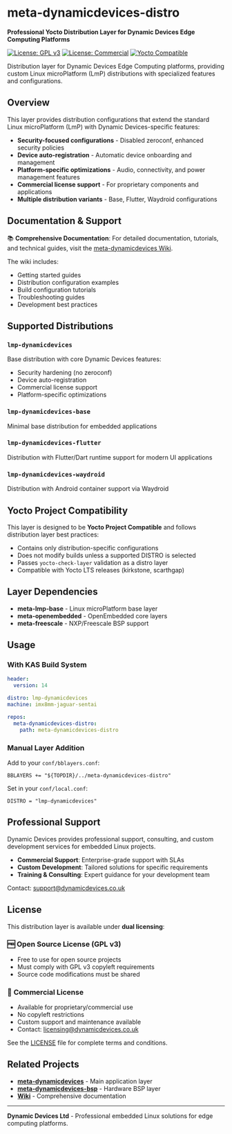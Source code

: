 # meta-dynamicdevices-distro

**Professional Yocto Distribution Layer for Dynamic Devices Edge Computing Platforms**

[![License: GPL v3](https://img.shields.io/badge/License-GPLv3-blue.svg)](https://www.gnu.org/licenses/gpl-3.0)
[![License: Commercial](https://img.shields.io/badge/License-Commercial-green.svg)](mailto:licensing@dynamicdevices.co.uk)
[![Yocto Compatible](https://img.shields.io/badge/Yocto-scarthgap%20|%20kirkstone-orange.svg)](https://www.yoctoproject.org/)

Distribution layer for Dynamic Devices Edge Computing platforms, providing custom Linux microPlatform (LmP) distributions with specialized features and configurations.

## Overview

This layer provides distribution configurations that extend the standard Linux microPlatform (LmP) with Dynamic Devices-specific features:

- **Security-focused configurations** - Disabled zeroconf, enhanced security policies
- **Device auto-registration** - Automatic device onboarding and management
- **Platform-specific optimizations** - Audio, connectivity, and power management features
- **Commercial license support** - For proprietary components and applications
- **Multiple distribution variants** - Base, Flutter, Waydroid configurations

## Documentation & Support

📚 **Comprehensive Documentation**: For detailed documentation, tutorials, and technical guides, visit the [meta-dynamicdevices Wiki](https://github.com/DynamicDevices/meta-dynamicdevices/wiki).

The wiki includes:
- Getting started guides
- Distribution configuration examples
- Build configuration tutorials
- Troubleshooting guides
- Development best practices

## Supported Distributions

### `lmp-dynamicdevices`
Base distribution with core Dynamic Devices features:
- Security hardening (no zeroconf)
- Device auto-registration
- Commercial license support
- Platform-specific optimizations

### `lmp-dynamicdevices-base`
Minimal base distribution for embedded applications

### `lmp-dynamicdevices-flutter`
Distribution with Flutter/Dart runtime support for modern UI applications

### `lmp-dynamicdevices-waydroid`
Distribution with Android container support via Waydroid

## Yocto Project Compatibility

This layer is designed to be **Yocto Project Compatible** and follows distribution layer best practices:

- Contains only distribution-specific configurations
- Does not modify builds unless a supported DISTRO is selected
- Passes `yocto-check-layer` validation as a distro layer
- Compatible with Yocto LTS releases (kirkstone, scarthgap)

## Layer Dependencies

- **meta-lmp-base** - Linux microPlatform base layer
- **meta-openembedded** - OpenEmbedded core layers
- **meta-freescale** - NXP/Freescale BSP support

## Usage

### With KAS Build System

```yaml
header:
  version: 14

distro: lmp-dynamicdevices
machine: imx8mm-jaguar-sentai

repos:
  meta-dynamicdevices-distro:
    path: meta-dynamicdevices-distro
```

### Manual Layer Addition

Add to your `conf/bblayers.conf`:

```
BBLAYERS += "${TOPDIR}/../meta-dynamicdevices-distro"
```

Set in your `conf/local.conf`:

```
DISTRO = "lmp-dynamicdevices"
```

## Professional Support

Dynamic Devices provides professional support, consulting, and custom development services for embedded Linux projects.

- **Commercial Support**: Enterprise-grade support with SLAs
- **Custom Development**: Tailored solutions for specific requirements
- **Training & Consulting**: Expert guidance for your development team

Contact: support@dynamicdevices.co.uk

## License

This distribution layer is available under **dual licensing**:

### 🆓 **Open Source License (GPL v3)**
- Free to use for open source projects
- Must comply with GPL v3 copyleft requirements
- Source code modifications must be shared

### 💼 **Commercial License**
- Available for proprietary/commercial use
- No copyleft restrictions
- Custom support and maintenance available
- Contact: licensing@dynamicdevices.co.uk

See the [LICENSE](./LICENSE) file for complete terms and conditions.

## Related Projects

- **[meta-dynamicdevices](https://github.com/DynamicDevices/meta-dynamicdevices)** - Main application layer
- **[meta-dynamicdevices-bsp](https://github.com/DynamicDevices/meta-dynamicdevices-bsp)** - Hardware BSP layer
- **[Wiki](https://github.com/DynamicDevices/meta-dynamicdevices/wiki)** - Comprehensive documentation

---

**Dynamic Devices Ltd** - Professional embedded Linux solutions for edge computing platforms.
